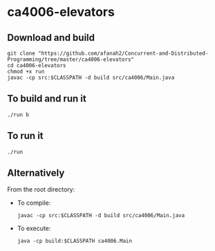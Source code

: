 # ca4006-elevators

## Download and build
```
git clone "https://github.com/afanah2/Concurrent-and-Distributed-Programming/tree/master/ca4006-elevators"
cd ca4006-elevators
chmod +x run
javac -cp src:$CLASSPATH -d build src/ca4006/Main.java
```

## To build and run it
```
./run b
```

## To run it
```
./run
```

## Alternatively
From the root directory:
* To compile:
    ```
    javac -cp src:$CLASSPATH -d build src/ca4006/Main.java
    ```

* To execute:
    ```
    java -cp build:$CLASSPATH ca4006.Main
    ```
